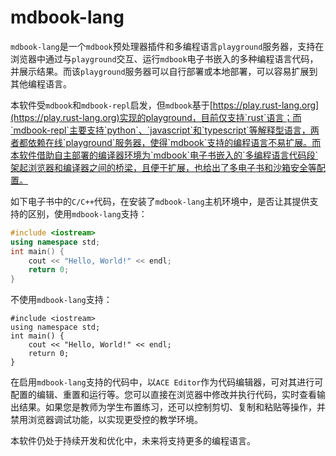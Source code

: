 # mdbook-lang 
`mdbook-lang`是一个`mdbook`预处理器插件和多编程语言`playground`服务器，支持在浏览器中通过与`playground`交互、运行`mdbook`电子书嵌入的多种编程语言代码，并展示结果。而该`playground`服务器可以自行部署或本地部署，可以容易扩展到其他编程语言。

本软件受`mdbook`和`mdbook-repl`启发，但`mdbook`基于[https://play.rust-lang.org](https://play.rust-lang.org)实现的playground，目前仅支持`rust`语言；而`mdbook-repl`主要支持`python`、`javascript`和`typescript`等解释型语言，两者都依赖在线`playground`服务器，使得`mdbook`支持的编程语言不易扩展。而本软件借助自主部署的编译器环境为`mdbook`电子书嵌入的`多编程语言代码段`架起浏览器和编译器之间的桥梁，且便于扩展，也给出了多电子书和沙箱安全等配置。

如下电子书中的`C/C++`代码，在安装了`mdbook-lang`主机环境中，是否让其提供支持的区别，使用`mdbook-lang`支持：

```cpp
#include <iostream>
using namespace std;
int main() {
    cout << "Hello, World!" << endl;
    return 0;
}
```

不使用`mdbook-lang`支持：

```cpp,nolang
#include <iostream>
using namespace std;
int main() {
    cout << "Hello, World!" << endl;
    return 0;
}
```
在启用`mdbook-lang`支持的代码中，以`ACE Editor`作为代码编辑器，可对其进行可配置的编辑、重置和运行等。您可以直接在浏览器中修改并执行代码，实时查看输出结果。如果您是教师为学生布置练习，还可以控制剪切、复制和粘贴等操作，并禁用浏览器调试功能，以实现更受控的教学环境。

本软件仍处于持续开发和优化中，未来将支持更多的编程语言。